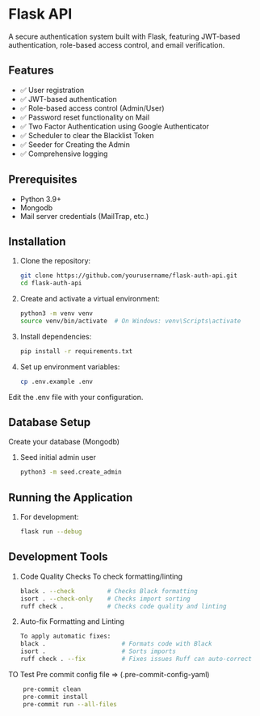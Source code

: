# Flask API

A secure authentication system built with Flask, featuring JWT-based authentication, role-based access control, and email verification.

## Features

- ✅ User registration
- ✅ JWT-based authentication
- ✅ Role-based access control (Admin/User)
- ✅ Password reset functionality on Mail
- ✅ Two Factor Authentication using Google Authenticator 
- ✅ Scheduler to clear the Blacklist Token 
- ✅ Seeder for Creating the Admin
- ✅ Comprehensive logging

## Prerequisites

- Python 3.9+
- Mongodb
- Mail server credentials (MailTrap, etc.)

## Installation

1. Clone the repository:
   ```bash
   git clone https://github.com/yourusername/flask-auth-api.git
   cd flask-auth-api

2. Create and activate a virtual environment:
    ```bash
    python3 -m venv venv
    source venv/bin/activate  # On Windows: venv\Scripts\activate

3. Install dependencies:
    ```bash
    pip install -r requirements.txt

4. Set up environment variables:
    ```bash
    cp .env.example .env

Edit the .env file with your configuration.

## Database Setup
Create your database (Mongodb)

1. Seed initial admin user 
    ```bash
    python3 -m seed.create_admin

## Running the Application

1. For development:
    ```bash
    flask run --debug

## Development Tools

1. Code Quality Checks
    To check formatting/linting 
    ```bash
    black . --check         # Checks Black formatting
    isort . --check-only    # Checks import sorting
    ruff check .            # Checks code quality and linting

2. Auto-fix Formatting and Linting
    ```bash
    To apply automatic fixes:
    black .                     # Formats code with Black
    isort .                     # Sorts imports
    ruff check . --fix          # Fixes issues Ruff can auto-correct

TO Test Pre commit config file => (.pre-commit-config-yaml)
```bash
    pre-commit clean
    pre-commit install
    pre-commit run --all-files